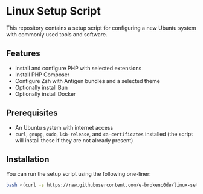 # Linux Setup Script

This repository contains a setup script for configuring a new Ubuntu system with commonly used tools and software.

## Features

- Install and configure PHP with selected extensions
- Install PHP Composer
- Configure Zsh with Antigen bundles and a selected theme
- Optionally install Bun
- Optionally install Docker

## Prerequisites

- An Ubuntu system with internet access
- `curl`, `gnupg`, `sudo`, `lsb-release`, and `ca-certificates` installed (the script will install these if they are not already present)

## Installation

You can run the setup script using the following one-liner:

```sh
bash <(curl -s https://raw.githubusercontent.com/e-brokenc0de/linux-setup/main/ubuntu.sh)
```
